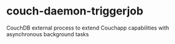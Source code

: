 # couch-daemon-triggerjob
CouchDB external process to extend Couchapp capabilities with asynchronous background tasks
